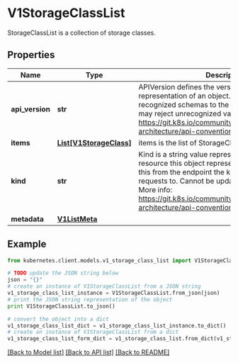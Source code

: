 # V1StorageClassList

StorageClassList is a collection of storage classes.

## Properties
Name | Type | Description | Notes
------------ | ------------- | ------------- | -------------
**api_version** | **str** | APIVersion defines the versioned schema of this representation of an object. Servers should convert recognized schemas to the latest internal value, and may reject unrecognized values. More info: https://git.k8s.io/community/contributors/devel/sig-architecture/api-conventions.md#resources | [optional] 
**items** | [**List[V1StorageClass]**](V1StorageClass.md) | items is the list of StorageClasses | 
**kind** | **str** | Kind is a string value representing the REST resource this object represents. Servers may infer this from the endpoint the kubernetes.client submits requests to. Cannot be updated. In CamelCase. More info: https://git.k8s.io/community/contributors/devel/sig-architecture/api-conventions.md#types-kinds | [optional] 
**metadata** | [**V1ListMeta**](V1ListMeta.md) |  | [optional] 

## Example

```python
from kubernetes.client.models.v1_storage_class_list import V1StorageClassList

# TODO update the JSON string below
json = "{}"
# create an instance of V1StorageClassList from a JSON string
v1_storage_class_list_instance = V1StorageClassList.from_json(json)
# print the JSON string representation of the object
print V1StorageClassList.to_json()

# convert the object into a dict
v1_storage_class_list_dict = v1_storage_class_list_instance.to_dict()
# create an instance of V1StorageClassList from a dict
v1_storage_class_list_form_dict = v1_storage_class_list.from_dict(v1_storage_class_list_dict)
```
[[Back to Model list]](../README.md#documentation-for-models) [[Back to API list]](../README.md#documentation-for-api-endpoints) [[Back to README]](../README.md)


